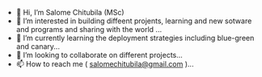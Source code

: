 - 👋 Hi, I’m Salome Chitubila (MSc)
- 👀 I’m interested in building diffeent projents, learning and new sotware and programs and sharing with the world ...
- 🌱 I’m currently learning the deployment strategies including blue-green and canary...
- 💞️ I’m looking to collaborate on different projects...
- 📫 How to reach me ( salomechitubila@gmail.com )...

<!---
salomechi/salomechi is a ✨ special ✨ repository because its `README.md` (this file) appears on your GitHub profile.
You can click the Preview link to take a look at your changes.
--->
